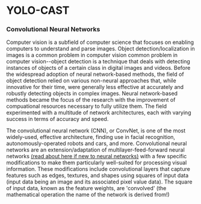 # YOLO-CAST

### Convolutional Neural Networks

Computer vision is a subfield of computer science that focuses on enabling computers to understand and parse images. Object detection/localization in images is a common problem in computer vision common problem in computer vision--object detection is a technique that deals with detecting instances of objects of a certain class in digital images and videos.  Before the widespread adoption of neural network-based methods, the field of object detection relied on various non-neural approaches that, while innovative for their time, were generally less effective at accurately and robustly detecting objects in complex images. Neural network-based methods became the focus of the research with the improvement of compuational resources necessary to fully utilize them. The field experimented with a multitude of network architectures, each with varying success in terms of accuracy and speed.

The convolutional neural network (CNN), or ConvNet, is one of the most widely-used, effective architecture, finding use in facial recognition, autonomously-operated robots and cars, and more. Convolutional neural networks are an extension/adaptation of multilayer-feed-forward neural networks [(read about here if new to neural networks)](http://neuralnetworksanddeeplearning.com/chap1.html) with a few specific modifications to make them particularly well-suited for processing visual information. These modifications include convolutional layers that capture features such as edges, textures, and shapes using squares of input data (input data being an image and its associated pixel value data). The square of input data, known as the feature weights, are 'convolved' (the mathematical operation the name of the network is derived from!) 

